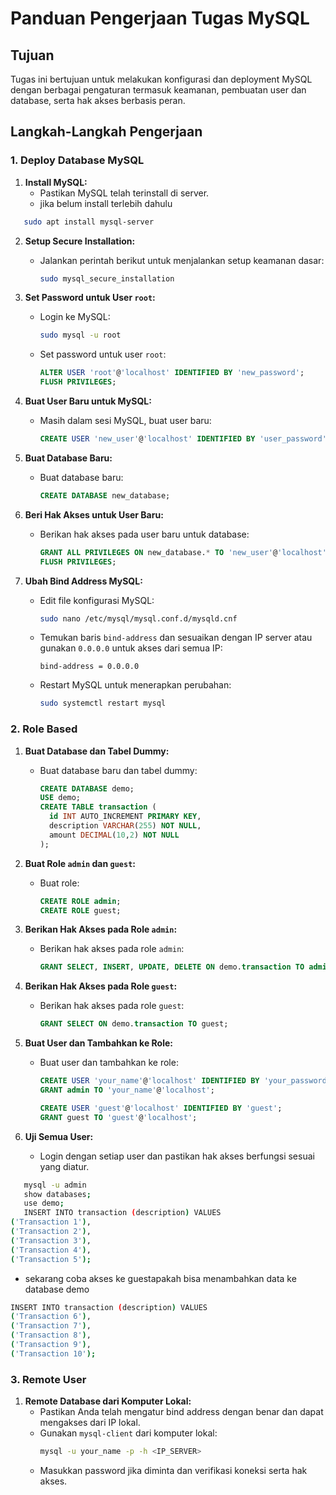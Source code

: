 # Panduan Pengerjaan Tugas MySQL

## Tujuan

Tugas ini bertujuan untuk melakukan konfigurasi dan deployment MySQL dengan berbagai pengaturan termasuk keamanan, pembuatan user dan database, serta hak akses berbasis peran.

## Langkah-Langkah Pengerjaan

### 1. Deploy Database MySQL

1. **Install MySQL:**
   - Pastikan MySQL telah terinstall di server.
   - jika belum install terlebih dahulu
```bash
   sudo apt install mysql-server
```

2. **Setup Secure Installation:**
   - Jalankan perintah berikut untuk menjalankan setup keamanan dasar:
     ```bash
     sudo mysql_secure_installation
     ```

3. **Set Password untuk User `root`:**
   - Login ke MySQL:
     ```bash
     sudo mysql -u root
     ```
   - Set password untuk user `root`:
     ```sql
     ALTER USER 'root'@'localhost' IDENTIFIED BY 'new_password';
     FLUSH PRIVILEGES;
     ```

4. **Buat User Baru untuk MySQL:**
   - Masih dalam sesi MySQL, buat user baru:
     ```sql
     CREATE USER 'new_user'@'localhost' IDENTIFIED BY 'user_password';
     ```

5. **Buat Database Baru:**
   - Buat database baru:
     ```sql
     CREATE DATABASE new_database;
     ```

6. **Beri Hak Akses untuk User Baru:**
   - Berikan hak akses pada user baru untuk database:
     ```sql
     GRANT ALL PRIVILEGES ON new_database.* TO 'new_user'@'localhost';
     FLUSH PRIVILEGES;
     ```

7. **Ubah Bind Address MySQL:**
   - Edit file konfigurasi MySQL:
     ```bash
     sudo nano /etc/mysql/mysql.conf.d/mysqld.cnf
     ```
   - Temukan baris `bind-address` dan sesuaikan dengan IP server  atau gunakan `0.0.0.0` untuk akses dari semua IP:
     ```
     bind-address = 0.0.0.0
     ```
   - Restart MySQL untuk menerapkan perubahan:
     ```bash
     sudo systemctl restart mysql
     ```

### 2. Role Based

1. **Buat Database dan Tabel Dummy:**
   - Buat database baru dan tabel dummy:
     ```sql
     CREATE DATABASE demo;
     USE demo;
     CREATE TABLE transaction (
       id INT AUTO_INCREMENT PRIMARY KEY,
       description VARCHAR(255) NOT NULL,
       amount DECIMAL(10,2) NOT NULL
     );
     ```

2. **Buat Role `admin` dan `guest`:**
   - Buat role:
     ```sql
     CREATE ROLE admin;
     CREATE ROLE guest;
     ```

3. **Berikan Hak Akses pada Role `admin`:**
   - Berikan hak akses pada role `admin`:
     ```sql
     GRANT SELECT, INSERT, UPDATE, DELETE ON demo.transaction TO admin;
     ```

4. **Berikan Hak Akses pada Role `guest`:**
   - Berikan hak akses pada role `guest`:
     ```sql
     GRANT SELECT ON demo.transaction TO guest;
     ```

5. **Buat User dan Tambahkan ke Role:**
   - Buat user dan tambahkan ke role:
     ```sql
     CREATE USER 'your_name'@'localhost' IDENTIFIED BY 'your_password';
     GRANT admin TO 'your_name'@'localhost';

     CREATE USER 'guest'@'localhost' IDENTIFIED BY 'guest';
     GRANT guest TO 'guest'@'localhost';
     ```

6. **Uji Semua User:**
   - Login dengan setiap user dan pastikan hak akses berfungsi sesuai yang diatur.

```bash
   mysql -u admin
   show databases;
   use demo;
   INSERT INTO transaction (description) VALUES 
('Transaction 1'),
('Transaction 2'),
('Transaction 3'),
('Transaction 4'),
('Transaction 5');

   ```

- sekarang coba akses ke guestapakah bisa menambahkan data ke database demo

```bash
INSERT INTO transaction (description) VALUES 
('Transaction 6'),
('Transaction 7'),
('Transaction 8'),
('Transaction 9'),
('Transaction 10');
```
### 3. Remote User

1. **Remote Database dari Komputer Lokal:**
   - Pastikan Anda telah mengatur bind address dengan benar dan dapat mengakses dari IP lokal.
   - Gunakan `mysql-client` dari komputer lokal:
     ```bash
     mysql -u your_name -p -h <IP_SERVER> 
     ```
   - Masukkan password jika diminta dan verifikasi koneksi serta hak akses.